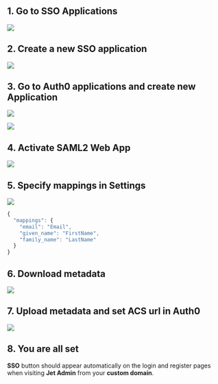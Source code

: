 ## 1. Go to SSO Applications

![](https://gblobscdn.gitbook.com/assets%2F-LQ08RFAKZvFADEiXKFy%2F-M0UJ1ZdHOf7P2oavvqy%2F-M0UKeS9Ky35jgU28qnx%2Fimage.png?alt=media&token=082e8e48-c23f-487d-83c2-3c69f3d119d2)

## 2. Create a new SSO application

![](https://gblobscdn.gitbook.com/assets%2F-LQ08RFAKZvFADEiXKFy%2F-MRzE6dowz9UERCObym7%2F-MRzEnIgtsG5Vs1b6DyS%2Fimage.png?alt=media&token=28df24c1-1b1d-42fa-9c40-09d3598a0a5b)

## 3. Go to Auth0 applications and create new Application

![](https://gblobscdn.gitbook.com/assets%2F-LQ08RFAKZvFADEiXKFy%2F-MRzE6dowz9UERCObym7%2F-MRzEyp5oJDkqZAMJ61p%2Fimage.png?alt=media&token=5e270ec3-9e8d-406a-8c08-2376fb0de205)

![](https://gblobscdn.gitbook.com/assets%2F-LQ08RFAKZvFADEiXKFy%2F-MRzE6dowz9UERCObym7%2F-MRzF1didlzstICgICUW%2Fimage.png?alt=media&token=c55212c3-91ac-4bb6-842a-13a0617f2009)

## 4. Activate SAML2 Web App

![](https://gblobscdn.gitbook.com/assets%2F-LQ08RFAKZvFADEiXKFy%2F-MRzE6dowz9UERCObym7%2F-MRzF9dhlzr3QIRjZTWP%2Fimage.png?alt=media&token=6d89135e-7a14-45a2-84da-72baf3374e70)

## 5. Specify mappings in Settings

![](https://gblobscdn.gitbook.com/assets%2F-LQ08RFAKZvFADEiXKFy%2F-MRzE6dowz9UERCObym7%2F-MRzFLKCD4IB_nYHEbgb%2Fimage.png?alt=media&token=39b194e4-4eff-4a0a-aa7f-20ba3164210c)

```javascript
{
  "mappings": {
    "email": "Email",
    "given_name": "FirstName",
    "family_name": "LastName"
  }
}
```

## 6. Download metadata

![](https://gblobscdn.gitbook.com/assets%2F-LQ08RFAKZvFADEiXKFy%2F-MRzE6dowz9UERCObym7%2F-MRzFgjlV1Hbf9hsB--B%2Fimage.png?alt=media&token=3d9f1eea-9063-4088-ba8d-9833daeef938)

## 7. Upload metadata and set ACS url in Auth0

![](https://gblobscdn.gitbook.com/assets%2F-LQ08RFAKZvFADEiXKFy%2F-MRzE6dowz9UERCObym7%2F-MRzG-0thn6iYxneKfNf%2Fimage.png?alt=media&token=f2aa368e-69ef-4b0f-b092-a138d0ba36ba)

## 8. You are all set <a id="10-you-are-all-set"></a>

**SSO** button should appear automatically on the login and register pages when visiting **Jet Admin** from your **custom domain**.

